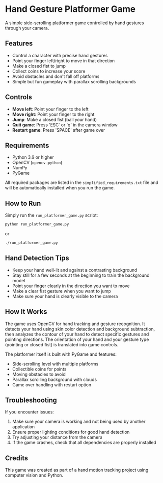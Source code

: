 # Hand Gesture Platformer Game

A simple side-scrolling platformer game controlled by hand gestures through your camera.

## Features

- Control a character with precise hand gestures
- Point your finger left/right to move in that direction
- Make a closed fist to jump
- Collect coins to increase your score
- Avoid obstacles and don't fall off platforms
- Simple but fun gameplay with parallax scrolling backgrounds

## Controls

- **Move left**: Point your finger to the left
- **Move right**: Point your finger to the right
- **Jump**: Make a closed fist (ball your hand)
- **Quit game**: Press 'ESC' or 'q' in the camera window
- **Restart game**: Press 'SPACE' after game over

## Requirements

- Python 3.6 or higher
- OpenCV (`opencv-python`)
- NumPy
- PyGame

All required packages are listed in the `simplified_requirements.txt` file and will be automatically installed when you run the game.

## How to Run

Simply run the `run_platformer_game.py` script:

```bash
python run_platformer_game.py
```

or

```bash
./run_platformer_game.py
```

## Hand Detection Tips

- Keep your hand well-lit and against a contrasting background
- Stay still for a few seconds at the beginning to train the background model
- Point your finger clearly in the direction you want to move
- Make a clear fist gesture when you want to jump
- Make sure your hand is clearly visible to the camera

## How It Works

The game uses OpenCV for hand tracking and gesture recognition. It detects your hand using skin color detection and background subtraction, then analyzes the contour of your hand to detect specific gestures and pointing directions. The orientation of your hand and your gesture type (pointing or closed fist) is translated into game controls.

The platformer itself is built with PyGame and features:
- Side-scrolling level with multiple platforms
- Collectible coins for points
- Moving obstacles to avoid
- Parallax scrolling background with clouds
- Game over handling with restart option

## Troubleshooting

If you encounter issues:

1. Make sure your camera is working and not being used by another application
2. Ensure proper lighting conditions for good hand detection
3. Try adjusting your distance from the camera
4. If the game crashes, check that all dependencies are properly installed

## Credits

This game was created as part of a hand motion tracking project using computer vision and Python. 